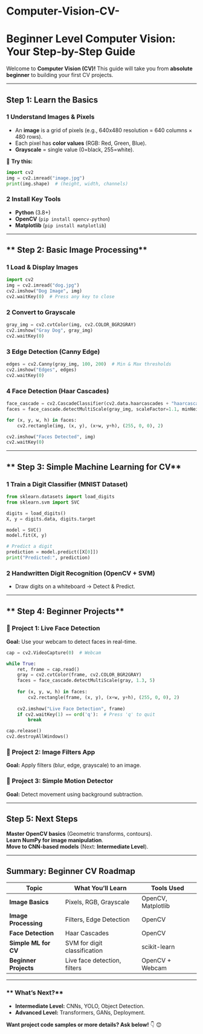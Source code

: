 # Computer-Vision-CV-

# **Beginner Level Computer Vision: Your Step-by-Step Guide**  

Welcome to **Computer Vision (CV)!**  This guide will take you from **absolute beginner** to building your first CV projects.  

---

## **Step 1: Learn the Basics**  

### **1️ Understand Images & Pixels**  
- An **image** is a grid of pixels (e.g., 640x480 resolution = 640 columns × 480 rows).  
- Each pixel has **color values** (RGB: Red, Green, Blue).  
- **Grayscale** = single value (0=black, 255=white).  

🔹 **Try this:**  
```python
import cv2  
img = cv2.imread("image.jpg")  
print(img.shape)  # (height, width, channels)  
```

### **2️ Install Key Tools**  
- **Python** (3.8+)  
- **OpenCV** (`pip install opencv-python`)  
- **Matplotlib** (`pip install matplotlib`)  

---

## ** Step 2: Basic Image Processing**  

### **1️ Load & Display Images**  
```python
import cv2  
img = cv2.imread("dog.jpg")  
cv2.imshow("Dog Image", img)  
cv2.waitKey(0)  # Press any key to close  
```

### **2️ Convert to Grayscale**  
```python
gray_img = cv2.cvtColor(img, cv2.COLOR_BGR2GRAY)  
cv2.imshow("Gray Dog", gray_img)  
cv2.waitKey(0)  
```

### **3️ Edge Detection (Canny Edge)**  
```python
edges = cv2.Canny(gray_img, 100, 200)  # Min & Max thresholds  
cv2.imshow("Edges", edges)  
cv2.waitKey(0)  
```

### **4️ Face Detection (Haar Cascades)**  
```python
face_cascade = cv2.CascadeClassifier(cv2.data.haarcascades + "haarcascade_frontalface_default.xml")  
faces = face_cascade.detectMultiScale(gray_img, scaleFactor=1.1, minNeighbors=5)  

for (x, y, w, h) in faces:  
    cv2.rectangle(img, (x, y), (x+w, y+h), (255, 0, 0), 2)  

cv2.imshow("Faces Detected", img)  
cv2.waitKey(0)  
```

---

## ** Step 3: Simple Machine Learning for CV**  

### **1️ Train a Digit Classifier (MNIST Dataset)**  
```python
from sklearn.datasets import load_digits  
from sklearn.svm import SVC  

digits = load_digits()  
X, y = digits.data, digits.target  

model = SVC()  
model.fit(X, y)  

# Predict a digit  
prediction = model.predict([X[0]])  
print("Predicted:", prediction)  
```

### **2️ Handwritten Digit Recognition (OpenCV + SVM)**  
- Draw digits on a whiteboard → Detect & Predict.  

---

## ** Step 4: Beginner Projects**  

### **🔹 Project 1: Live Face Detection**  
 **Goal:** Use your webcam to detect faces in real-time.  
```python
cap = cv2.VideoCapture(0)  # Webcam  

while True:  
    ret, frame = cap.read()  
    gray = cv2.cvtColor(frame, cv2.COLOR_BGR2GRAY)  
    faces = face_cascade.detectMultiScale(gray, 1.3, 5)  
    
    for (x, y, w, h) in faces:  
        cv2.rectangle(frame, (x, y), (x+w, y+h), (255, 0, 0), 2)  
    
    cv2.imshow("Live Face Detection", frame)  
    if cv2.waitKey(1) == ord('q'):  # Press 'q' to quit  
        break  

cap.release()  
cv2.destroyAllWindows()  
```

### **🔹 Project 2: Image Filters App**  
**Goal:** Apply filters (blur, edge, grayscale) to an image.  

### **🔹 Project 3: Simple Motion Detector**  
**Goal:** Detect movement using background subtraction.  

---

## **Step 5: Next Steps**  
**Master OpenCV basics** (Geometric transforms, contours).  
**Learn NumPy for image manipulation**.  
**Move to CNN-based models** (Next: **Intermediate Level**).  

---

## **Summary: Beginner CV Roadmap**  
| **Topic**               | **What You’ll Learn**          | **Tools Used**       |  
|-------------------------|-------------------------------|----------------------|  
| **Image Basics**        | Pixels, RGB, Grayscale        | OpenCV, Matplotlib   |  
| **Image Processing**    | Filters, Edge Detection       | OpenCV               |  
| **Face Detection**      | Haar Cascades                 | OpenCV               |  
| **Simple ML for CV**    | SVM for digit classification  | scikit-learn         |  
| **Beginner Projects**   | Live face detection, filters  | OpenCV + Webcam      |  

---

### ** What’s Next?**  
- **Intermediate Level:** CNNs, YOLO, Object Detection.  
- **Advanced Level:** Transformers, GANs, Deployment.  

**Want project code samples or more details? Ask below!** 👇 😊
